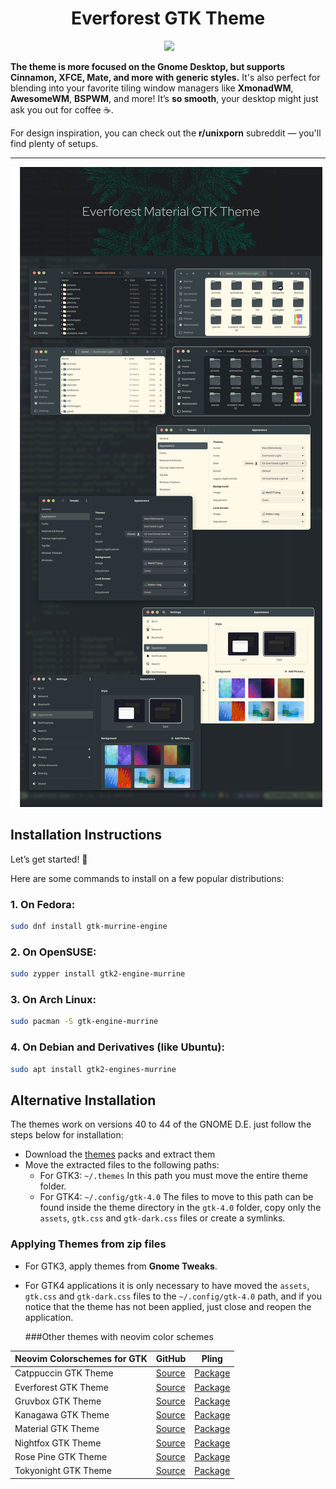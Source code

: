 <h1 align="center">Everforest GTK Theme</h1>
<p align="center">
  <img alt"Linux Logo" = src="https://img.shields.io/badge/OS-Linux-FCC624?style=for-the-badge&logo=linux&logoColor=yelow"/>
  <img alt"CSS Logo" src="https://img.shields.io/badge/Style-CSS-blue?style=for-the-badge&logo=css3&logoColor=blue"/>

**The theme is more focused on the Gnome Desktop, but supports Cinnamon, XFCE, Mate, and more with generic styles.** It's also perfect for blending into your favorite tiling window managers like **XmonadWM**, **AwesomeWM**, **BSPWM**, and more! It’s **so smooth**, your desktop might just ask you out for coffee ☕.

For design inspiration, you can check out the **r/unixporn** subreddit — you'll find plenty of setups.

---

![alt image](https://github.com/Aneerudh17/EverForest-Dark/blob/main/preview.png)

## Installation Instructions

Let’s get started! 🌿

Here are some commands to install on a few popular distributions:

### 1. On **Fedora**:

```bash
sudo dnf install gtk-murrine-engine
```
### 2. On **OpenSUSE**:

```bash
sudo zypper install gtk2-engine-murrine
```
### 3. On **Arch Linux**:
```bash
sudo pacman -S gtk-engine-murrine
```
### 4. On **Debian and Derivatives (like Ubuntu)**:
```bash
sudo apt install gtk2-engines-murrine
```
## Alternative Installation

The themes work on versions 40 to 44 of the GNOME D.E. just follow the steps below for installation:

- Download the [themes](https://www.pling.com/u/fkorpsvart) packs and extract them
- Move the extracted files to the following paths:
  - For GTK3: `~/.themes` In this path you must move the entire theme folder.
  - For GTK4: `~/.config/gtk-4.0` The files to move to this path can be found inside the theme directory in the `gtk-4.0` folder,
    copy only the `assets`, `gtk.css` and `gtk-dark.css` files or create a symlinks.

### Applying Themes from zip files

- For GTK3, apply themes from **Gnome Tweaks**.
- For GTK4 applications it is only necessary to have moved the `assets`, `gtk.css` and `gtk-dark.css` files to the `~/.config/gtk-4.0` path,
  and if you notice that the theme has not been applied, just close and reopen the application.


  ###Other themes with neovim color schemes

| Neovim Colorschemes for GTK | GitHub      | Pling     |
| --------------------------- | ----------- | --------- |
| Catppuccin GTK Theme        | [Source](https://github.com/Fausto-Korpsvart/Catppuccin-GTK-Theme) | [Package](https://www.pling.com/p/1715554/) |
| Everforest GTK Theme        | [Source](https://github.com/Fausto-Korpsvart/Everforest-GTK-Theme) | [Package](https://www.pling.com/p/1695467/) |
| Gruvbox GTK Theme           | [Source](https://github.com/Fausto-Korpsvart/Gruvbox-GTK-Theme)    | [Package](https://www.pling.com/p/1681313/) |
| Kanagawa GTK Theme          | [Source](https://github.com/Fausto-Korpsvart/Kanagawa-GKT-Theme)   | [Package](https://www.pling.com/p/1810560/) |
| Material GTK Theme          | [Source](https://github.com/Fausto-Korpsvart/Material-GTK-Themes)  | [Package](https://www.pling.com/p/1706139/) |
| Nightfox GTK Theme          | [Source](https://github.com/Fausto-Korpsvart/Nightfox-GTK-Theme)   | [Package](https://www.pling.com/p/1929101/) |
| Rose Pine GTK Theme         | [Source](https://github.com/Fausto-Korpsvart/Rose-Pine-GTK-Theme)  | [Package](https://www.pling.com/p/1810530/) |
| Tokyonight GTK Theme        | [Source](https://github.com/Fausto-Korpsvart/Tokyonight-GTK-Theme) | [Package](https://www.pling.com/p/1681315/) |
